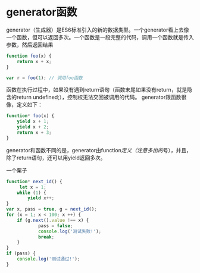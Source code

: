 # generator函数

generator（生成器）是ES6标准引入的新的数据类型。一个generator看上去像一个函数，但可以返回多次。一个函数是一段完整的代码，调用一个函数就是传入参数，然后返回结果

```javascript
function foo(x) {
    return x + x;
}

var r = foo(1); // 调用foo函数
```
函数在执行过程中，如果没有遇到return语句（函数末尾如果没有return，就是隐含的return undefined;），控制权无法交回被调用的代码。
generator跟函数很像，定义如下：
```javascript
function* foo(x) {
    yield x + 1;
    yield x + 2;
    return x + 3;
}
```
generator和函数不同的是，generator由function*定义（注意多出的*号），并且，除了return语句，还可以用yield返回多次。


一个栗子
```javascript
function* next_id() {
     let x = 1;
    while (1) {
        yield x++;
}
var x, pass = true, g = next_id();
for (x = 1; x < 100; x ++) {
    if (g.next().value !== x) {
            pass = false;
            console.log('测试失败!');
            break;
    }
}
if (pass) {
    console.log('测试通过!');
}
```